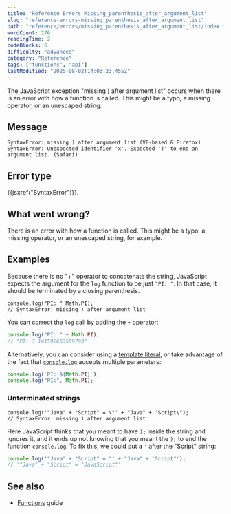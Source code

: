 ```yaml
---
title: "Reference Errors Missing_parenthesis_after_argument_list"
slug: "reference-errors-missing_parenthesis_after_argument_list"
path: "reference/errors/missing_parenthesis_after_argument_list/index.md"
wordCount: 276
readingTime: 2
codeBlocks: 6
difficulty: "advanced"
category: "Reference"
tags: ["functions", "api"]
lastModified: "2025-08-02T14:03:23.455Z"
---
```



The JavaScript exception "missing ) after argument list" occurs when there is an error
with how a function is called. This might be a typo, a missing operator, or an unescaped
string.

## Message

```plain
SyntaxError: missing ) after argument list (V8-based & Firefox)
SyntaxError: Unexpected identifier 'x'. Expected ')' to end an argument list. (Safari)
```

## Error type

{{jsxref("SyntaxError")}}.

## What went wrong?

There is an error with how a function is called. This might be a typo, a missing
operator, or an unescaped string, for example.

## Examples

Because there is no "+" operator to concatenate the string, JavaScript expects the
argument for the `log` function to be just `"PI: "`. In that case,
it should be terminated by a closing parenthesis.

```js-nolint example-bad
console.log("PI: " Math.PI);
// SyntaxError: missing ) after argument list
```

You can correct the `log` call by adding the `+` operator:

```js example-good
console.log("PI: " + Math.PI);
// "PI: 3.141592653589793"
```

Alternatively, you can consider using a [template literal](/en-US/docs/Web/JavaScript/Reference/Template_literals), or take advantage of the fact that [`console.log`](/en-US/docs/Web/API/console/log_static) accepts multiple parameters:

```js example-good
console.log(`PI: ${Math.PI}`);
console.log("PI:", Math.PI);
```

### Unterminated strings

```js-nolint example-bad
console.log('"Java" + "Script" = \"' + "Java" + 'Script\");
// SyntaxError: missing ) after argument list
```

Here JavaScript thinks that you meant to have `);` inside the string and
ignores it, and it ends up not knowing that you meant the `);` to end the
function `console.log`. To fix this, we could put a `'` after the
"Script" string:

```js example-good
console.log('"Java" + "Script" = "' + "Java" + 'Script"');
// '"Java" + "Script" = "JavaScript"'
```

## See also

- [Functions](/en-US/docs/Web/JavaScript/Guide/Functions) guide
